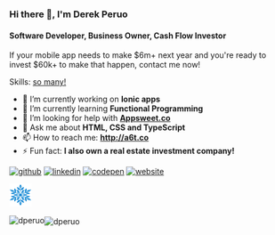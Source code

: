 ### Hi there 👋, I'm Derek Peruo
#### Software Developer, Business Owner, Cash Flow Investor

If your mobile app needs to make $6m+ next year and you're ready to invest $60k+ to make that happen, contact me now!

Skills: [so many!](https://playbook.derekperuo.net/resources/skills)

- 🔭 I’m currently working on **Ionic apps** 
- 🌱 I’m currently learning **Functional Programming** 
- 🤔 I’m looking for help with [**Appsweet.co**](https://github.com/appsweet-co) 
- 💬 Ask me about **HTML, CSS and TypeScript** 
- 📫 How to reach me: **http://a6t.co** 
- ⚡ Fun fact: **I also own a real estate investment company!** 


[<img src='https://cdn.jsdelivr.net/npm/simple-icons@3.0.1/icons/github.svg' alt='github' height='40'>](https://github.com/https://github.com/dperuo)  [<img src='https://cdn.jsdelivr.net/npm/simple-icons@3.0.1/icons/linkedin.svg' alt='linkedin' height='40'>](https://www.linkedin.com/in/https://www.linkedin.com/public-profile/in/derekperuo/)  [<img src='https://cdn.jsdelivr.net/npm/simple-icons@3.0.1/icons/codepen.svg' alt='codepen' height='40'>](https://codepen.io/https://codepen.io/dperuo)  [<img src='https://cdn.jsdelivr.net/npm/simple-icons@3.0.1/icons/icloud.svg' alt='website' height='40'>](http://www.a6t.co)  

<a href='https://archiveprogram.github.com/'><img src='https://raw.githubusercontent.com/acervenky/animated-github-badges/master/assets/acbadge.gif' width='40' height='40'></a> 

<img align="left" src="https://github-readme-stats.vercel.app/api/top-langs/?username=dperuo&layout=compact" alt="dperuo" />

<img align="center" src="https://github-readme-stats.vercel.app/api?username=dperuo&show_icons=true" alt="dperuo" />
